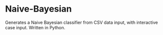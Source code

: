 # Naive-Bayesian
Generates a Naive Bayesian classifier from CSV data input, with interactive case input. Written in Python.
